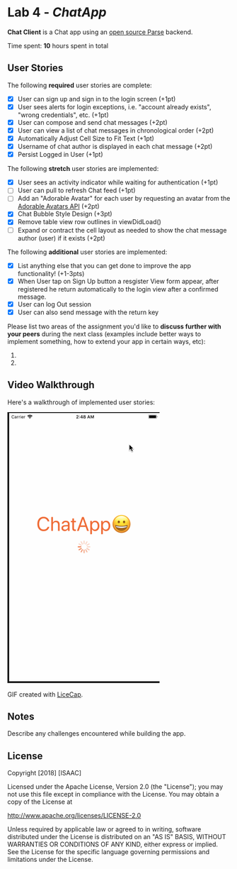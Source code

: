 # Lab 4 - *ChatApp*

**Chat Client** is a Chat app using an [open source Parse](http://parseplatform.org/) backend.

Time spent: **10** hours spent in total

## User Stories

The following **required** user stories are complete:

- [X] User can sign up and sign in to the login screen (+1pt)
- [X] User sees alerts for login exceptions, i.e. "account already exists", "wrong credentials", etc. (+1pt)
- [X] User can compose and send chat messages (+2pt)
- [X] User can view a list of chat messages in chronological order (+2pt)
- [X] Automatically Adjust Cell Size to Fit Text (+1pt)
- [X] Username of chat author is displayed in each chat message (+2pt)
- [X] Persist Logged in User (+1pt)

The following **stretch** user stories are implemented:

- [X] User sees an activity indicator while waiting for authentication (+1pt)
- [ ] User can pull to refresh Chat feed (+1pt)
- [ ] Add an "Adorable Avatar" for each user by requesting an avatar from the [Adorable Avatars API](https://github.com/adorableio/avatars-api) (+2pt)
- [X] Chat Bubble Style Design (+3pt)
- [X] Remove table view row outlines in viewDidLoad()
- [ ] Expand or contract the cell layout as needed to show the chat message author (user) if it exists (+2pt)

The following **additional** user stories are implemented:

- [X] List anything else that you can get done to improve the app functionality! (+1-3pts)
- [X] When User tap on Sign Up button a resgister View form appear, after registered he return automatically to the login view after a confirmed message.
- [X] User can log Out session 
- [X] User can also send message with the return key

Please list two areas of the assignment you'd like to **discuss further with your peers** during the next class (examples include better ways to implement something, how to extend your app in certain ways, etc):

1.
2.

## Video Walkthrough

Here's a walkthrough of implemented user stories:

<img src='ChatAppVideo.gif' title='Chat Video Walkthrough' width='' alt='ChatApp Walkthrough' />

GIF created with [LiceCap](http://www.cockos.com/licecap/).

## Notes

Describe any challenges encountered while building the app.

## License

Copyright [2018] [ISAAC]

Licensed under the Apache License, Version 2.0 (the "License");
you may not use this file except in compliance with the License.
You may obtain a copy of the License at

http://www.apache.org/licenses/LICENSE-2.0

Unless required by applicable law or agreed to in writing, software
distributed under the License is distributed on an "AS IS" BASIS,
WITHOUT WARRANTIES OR CONDITIONS OF ANY KIND, either express or implied.
See the License for the specific language governing permissions and
limitations under the License.

